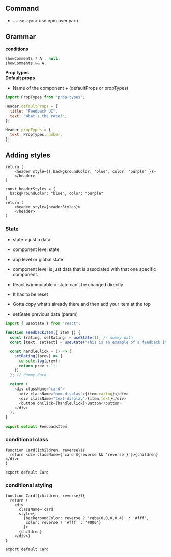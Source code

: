 ## Command

- `—-use-npm` > use npm over yarn

## Grammar

**conditions**

```js
showComments ? A : null;
showComments && A;
```

**Prop types**  
**Default props**

- Name of the component + (defaultProps or propTypes)

```js
import PropTypes from "prop-types";

Header.defaultProps = {
  title: "Feedback UI",
  text: "What's the rate?",
};

Header.propTypes = {
  text: PropTypes.number,
};
```

## Adding styles

```
return (
    <header style={{ backgkroundColor: "blue", color: "purple" }}>
    </header>
)
```

```
const headerStyles = {
  backgkroundColor: "blue", color: "purple"
}
return (
    <header style={headerStyles}>
    </header>
)
```

### State

- state > just a data
- component level state
- app level or global state

- component level is just data that is associated with that one specific component.

- React is immutable > state can’t be changed directly
- It has to be reset
- Gotta copy what’s already there and then add your item at the top
- setState previous data (param)

```js
import { useState } from "react";

function FeedbackItem({ item }) {
  const [rating, setRating] = useState(1); // dummy data
  const [text, setText] = useState("This is an example of a feedback item"); // dummy data

  const handleClick = () => {
    setRating((prev) => {
      console.log(prev);
      return prev + 1;
    });
  }; // dummy data

  return (
    <div className="card">
      <div className="num-display">{item.rating}</div>
      <div className="text-display">{item.text}</div>
      <button onClick={handleClick}>Button</button>
    </div>
  );
}

export default FeedbackItem;
```

### conditional class

```
function Card({children, reverse}){
  return <div className={`card ${reverse && 'reverse'}`}>{children}</div>
}

export default Card
```

### conditional styling

```
function Card({children, reverse}){
  return (
    <div
      className='card'
      style={
        {backgroundColor: reverse ? 'rgba(0,0,0,0.4)' : '#fff',
         color: reverse ? '#fff' : '#000'}
        }>
      {children}
    </div>)
}

export default Card
```
